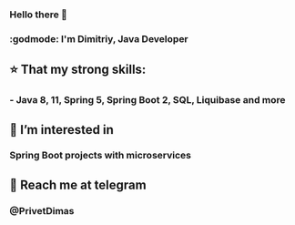 ### Hello there 👋

### :godmode: **I'm Dimitriy, Java Developer**

## :star: That my strong skills: 

### - **Java 8, 11, Spring 5, Spring Boot 2, SQL, Liquibase and more**
   

## :leaves: I’m interested in 

### **Spring Boot** projects with **microservices**


## :calling: Reach me at telegram 

### **@PrivetDimas**
